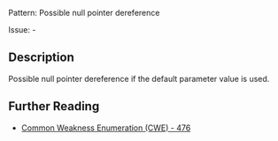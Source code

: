 Pattern: Possible null pointer dereference

Issue: -

## Description

Possible null pointer dereference if the default parameter value is used.

## Further Reading

* [Common Weakness Enumeration (CWE) - 476](https://cwe.mitre.org/data/definitions/476.html)